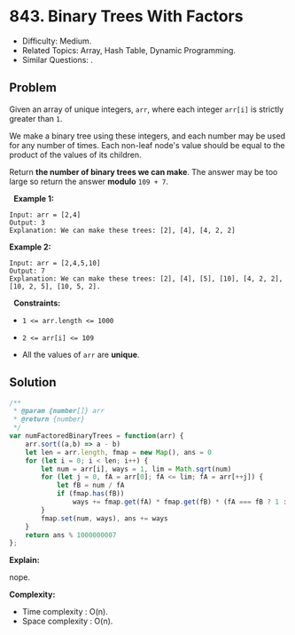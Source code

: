 # 843. Binary Trees With Factors

- Difficulty: Medium.
- Related Topics: Array, Hash Table, Dynamic Programming.
- Similar Questions: .

## Problem

Given an array of unique integers, ```arr```, where each integer ```arr[i]``` is strictly greater than ```1```.

We make a binary tree using these integers, and each number may be used for any number of times. Each non-leaf node's value should be equal to the product of the values of its children.

Return **the number of binary trees we can make**. The answer may be too large so return the answer **modulo** ```109 + 7```.

 
**Example 1:**

```
Input: arr = [2,4]
Output: 3
Explanation: We can make these trees: [2], [4], [4, 2, 2]
```

**Example 2:**

```
Input: arr = [2,4,5,10]
Output: 7
Explanation: We can make these trees: [2], [4], [5], [10], [4, 2, 2], [10, 2, 5], [10, 5, 2].
```

 
**Constraints:**


	
- ```1 <= arr.length <= 1000```
	
- ```2 <= arr[i] <= 109```
	
- All the values of ```arr``` are **unique**.



## Solution

```javascript
/**
 * @param {number[]} arr
 * @return {number}
 */
var numFactoredBinaryTrees = function(arr) {
    arr.sort((a,b) => a - b)
    let len = arr.length, fmap = new Map(), ans = 0
    for (let i = 0; i < len; i++) {
        let num = arr[i], ways = 1, lim = Math.sqrt(num)
        for (let j = 0, fA = arr[0]; fA <= lim; fA = arr[++j]) {
            let fB = num / fA
            if (fmap.has(fB))
                ways += fmap.get(fA) * fmap.get(fB) * (fA === fB ? 1 : 2)
        }
        fmap.set(num, ways), ans += ways
    }
    return ans % 1000000007
};
```

**Explain:**

nope.

**Complexity:**

* Time complexity : O(n).
* Space complexity : O(n).
